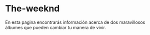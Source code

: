 # The-weeknd
En esta pagina encontrarás información acerca de dos maravillosos álbumes que pueden cambiar tu manera de vivir. 
